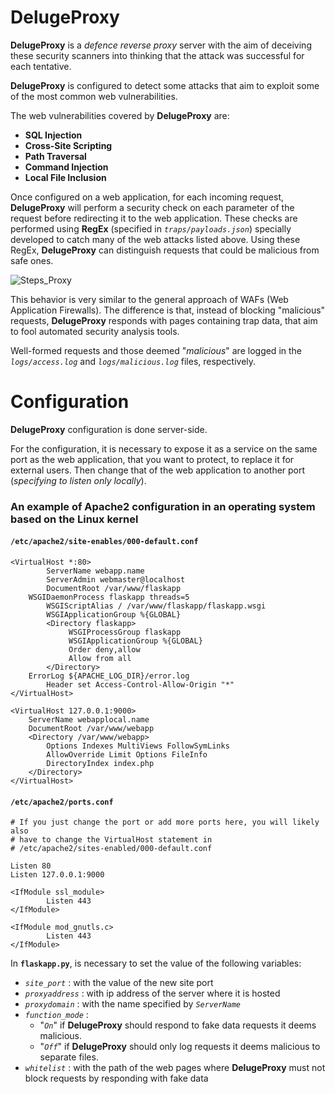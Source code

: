 # DelugeProxy
**DelugeProxy** is a *defence reverse proxy* server with the aim of deceiving these security scanners into thinking that the attack was successful for each tentative.

**DelugeProxy** is configured to detect some attacks that aim to exploit some of the most common web vulnerabilities.

The web vulnerabilities covered by **DelugeProxy** are:
- **SQL Injection**
- **Cross-Site Scripting**
- **Path Traversal**
- **Command Injection**
- **Local File Inclusion**

Once configured on a web application, for each incoming request, **DelugeProxy** will perform a security check on each parameter of the request before redirecting it to the web application. These checks are performed using **RegEx** (specified in  *`traps/payloads.json`*) specially developed to catch many of the web attacks listed above. Using these RegEx, **DelugeProxy** can distinguish requests that could be malicious from safe ones.

![Steps_Proxy](https://user-images.githubusercontent.com/50990652/202847321-faba10d8-1593-4234-8a90-0adc0e510422.jpeg)

This behavior is very similar to the general approach of WAFs (Web Application Firewalls). The difference is that, instead of blocking "malicious" requests, **DelugeProxy** responds with pages containing trap data, that aim to fool automated security analysis tools.

Well-formed requests and those deemed "*malicious*" are logged in the *`logs/access.log`* and *`logs/malicious.log`* files, respectively.

# Configuration
**DelugeProxy** configuration is done server-side.

For the configuration, it is necessary to expose it as a service on the same port as the web application, that you want to protect, to replace it for external users. Then change that of the web application to another port (*specifying to listen only locally*).

### An example of Apache2 configuration in an operating system based on the Linux kernel

#### **`/etc/apache2/site-enables/000-default.conf`**

```
<VirtualHost *:80>
        ServerName webapp.name
        ServerAdmin webmaster@localhost
        DocumentRoot /var/www/flaskapp
	WSGIDaemonProcess flaskapp threads=5
        WSGIScriptAlias / /var/www/flaskapp/flaskapp.wsgi
        WSGIApplicationGroup %{GLOBAL}
        <Directory flaskapp>
             WSGIProcessGroup flaskapp
             WSGIApplicationGroup %{GLOBAL}
             Order deny,allow
             Allow from all 
        </Directory>
	ErrorLog ${APACHE_LOG_DIR}/error.log
        Header set Access-Control-Allow-Origin "*"
</VirtualHost>

<VirtualHost 127.0.0.1:9000>
	ServerName webapplocal.name
	DocumentRoot /var/www/webapp
	<Directory /var/www/webapp>
		Options Indexes MultiViews FollowSymLinks
		AllowOverride Limit Options FileInfo
		DirectoryIndex index.php
	</Directory>
</VirtualHost>
```

#### **`/etc/apache2/ports.conf`**
```
# If you just change the port or add more ports here, you will likely also
# have to change the VirtualHost statement in
# /etc/apache2/sites-enabled/000-default.conf

Listen 80
Listen 127.0.0.1:9000

<IfModule ssl_module>
        Listen 443
</IfModule>

<IfModule mod_gnutls.c>
        Listen 443
</IfModule>
```

In **`flaskapp.py`**, is necessary to set the value of the following variables:

- *`site_port`* : with the value of the new site port
- *`proxyaddress`* : with ip address of the server where it is hosted
- *`proxydomain`* : with the name specified by *`ServerName`*
- *`function_mode`* :
    - "*`On`*" if **DelugeProxy** should respond to fake data requests it deems malicious.
    - "*`Off`*" if **DelugeProxy** should only log requests it deems malicious to separate files.
- *`whitelist`* : with the path of the web pages where **DelugeProxy** must not block requests by responding with fake data
